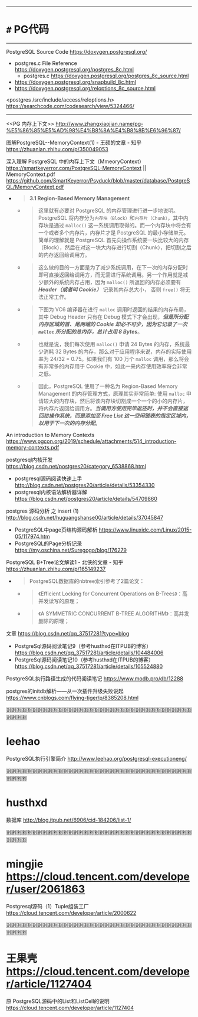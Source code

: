 
--------------------------------------------------
# `#` PG代码
--------------------------------------------------

PostgreSQL Source Code https://doxygen.postgresql.org/
- postgres.c File Reference https://doxygen.postgresql.org/postgres_8c.html
  * postgres.c https://doxygen.postgresql.org/postgres_8c_source.html
- https://doxygen.postgresql.org/snapbuild_8c.html
- https://doxygen.postgresql.org/reloptions_8c_source.html

<postgres /src/include/access/reloptions.h>
https://searchcode.com/codesearch/view/5324466/

----------------------------------------------------------------------------------------------------

<<PG 内存上下文>>
http://www.zhangxiaojian.name/pg-%E5%86%85%E5%AD%98%E4%B8%8A%E4%B8%8B%E6%96%87/

图解PostgreSQL--MemoryContext(1) - 王硕的文章 - 知乎 https://zhuanlan.zhihu.com/p/350049053

深入理解 PostgreSQL 中的内存上下文（MmeoryContext） https://smartkeyerror.com/PostgreSQL-MemoryContext || MemoryContext.pdf https://github.com/SmartKeyerror/Psyduck/blob/master/database/PostgreSQL/MemoryContext.pdf
- > **3.1 Region-Based Memory Management**
  * > 这里就有必要对 PostgreSQL 的内存管理进行进一步地说明。PostgreSQL 将内存分为`内存块（Block）`和`内存片（Chunk）`，其中内存块是通过 `malloc()` 这一系统调用取得的。而一个内存块中将会有一个或者多个内存片，内存片才是 PostgreSQL 的最小存储单元。简单的理解就是 PostgreSQL 首先向操作系统要一块比较大的内存（Block），然后在对这一块大内存进行切割（Chunk），把切割之后的内存返回给调用方。
  * > 这么做的目的一方面是为了减少系统调用，在下一次的内存分配时即可直接返回给调用方，而无需进行系统调用。另一个作用就是减少额外的系统内存占用，因为 `malloc()` 所返回的内存必须要有 ***Header（或者叫 Cookie）*** 记录其内存总大小， 否则 `free()` 将无法正常工作。
  * > 下图为 VC6 编译器在进行 `malloc` 调用时返回的结果的内存布局，其中 Debug Header 只有在 Debug 模式下才会出现，***但是所分配内存区域的首、尾两端的 Cookie 却必不可少，因为它记录了一次 `malloc` 所分配的总内存，总计占用 8 Bytes***。
  * > 也就是说，我们每次使用 `malloc()` 申请 24 Bytes 的内存，系统最少消耗 32 Bytes 的内存，那么对于应用程序来说，内存的实际使用率为 24/32 = 0.75。如果我们有 100 万个 `malloc` 调用，那么将会有非常多的内存用于 Cookie 中，如此一来内存使用效率将会非常之低。
  * > 因此，PostgreSQL 使用了一种名为 Region-Based Memory Management 的内存管理方式，原理其实非常简单: 使用 `malloc` 申请较大的内存块，然后将该内存块切割成一个一个的小的内存片，将内存片返回给调用方。***当调用方使用完毕返还时，并不会直接返回给操作系统，而是添加至 Free List 这一空闲链表的指定区域内，以用于下一次的内存分配***。

An introduction to Memory Contexts https://www.pgcon.org/2019/schedule/attachments/514_introduction-memory-contexts.pdf

postgresql内核开发 https://blog.csdn.net/postgres20/category_6538868.html
- postgresql源码阅读快速上手 http://blog.csdn.net/postgres20/article/details/53354330
- postgresql内核语法解析器详解 https://blog.csdn.net/postgres20/article/details/54709860

postgres 源码分析 之 insert (1)
http://blog.csdn.net/huguangshanse00/article/details/37045847

- PostgreSQL中page页结构源码解析 https://www.linuxidc.com/Linux/2015-05/117974.htm
- PostgreSQL的Page分析记录 https://my.oschina.net/Suregogo/blog/176279

PostgreSQL B+Tree论文解读1 - 北侠的文章 - 知乎 https://zhuanlan.zhihu.com/p/165149237
- > PostgreSQL数据库的nbtree索引参考了2篇论文：
  * > 《Efficient Locking for Concurrent Operations on B-Trees》：高并发读写的原理；
  * > 《A SYMMETRIC CONCURRENT B-TREE ALGORITHM》：高并发删除的原理；

文章 https://blog.csdn.net/qq_37517281?type=blog
- PostgreSql源码阅读笔记9（参考husthxd在ITPUB的博客） https://blog.csdn.net/qq_37517281/article/details/104484006
- PostgreSql源码阅读笔记10（参考husthxd在ITPUB的博客） https://blog.csdn.net/qq_37517281/article/details/105524880

PostgreSQL执行路径生成的代码阅读笔记 https://www.modb.pro/db/12288

postgres的initdb解析——从一次插件升级失败说起 https://www.cnblogs.com/flying-tiger/p/8385208.html

:u5272::u5272::u5272::u5272::u5272::u5272::u5272::u5272::u5272::u5272::u5272::u5272::u5272::u5272::u5272::u5272::u5272::u5272::u5272::u5272::u5272::u5272::u5272::u5272::u5272::u5272::u5272::u5272::u5272::u5272::u5272::u5272::u5272::u5272::u5272::u5272::u5272::u5272::u5272::u5272:

# leehao

PostgreSQL执行引擎简介 http://www.leehao.org/postgresql-executioneng/

:u5272::u5272::u5272::u5272::u5272::u5272::u5272::u5272::u5272::u5272::u5272::u5272::u5272::u5272::u5272::u5272::u5272::u5272::u5272::u5272::u5272::u5272::u5272::u5272::u5272::u5272::u5272::u5272::u5272::u5272::u5272::u5272::u5272::u5272::u5272::u5272::u5272::u5272::u5272::u5272:

# husthxd

数据库 http://blog.itpub.net/6906/cid-184206/list-1/

:u5272::u5272::u5272::u5272::u5272::u5272::u5272::u5272::u5272::u5272::u5272::u5272::u5272::u5272::u5272::u5272::u5272::u5272::u5272::u5272::u5272::u5272::u5272::u5272::u5272::u5272::u5272::u5272::u5272::u5272::u5272::u5272::u5272::u5272::u5272::u5272::u5272::u5272::u5272::u5272:

# mingjie https://cloud.tencent.com/developer/user/2061863

Postgresql源码（1）Tuple组装工厂 https://cloud.tencent.com/developer/article/2000622

:u5272::u5272::u5272::u5272::u5272::u5272::u5272::u5272::u5272::u5272::u5272::u5272::u5272::u5272::u5272::u5272::u5272::u5272::u5272::u5272::u5272::u5272::u5272::u5272::u5272::u5272::u5272::u5272::u5272::u5272::u5272::u5272::u5272::u5272::u5272::u5272::u5272::u5272::u5272::u5272:

# 王果壳 https://cloud.tencent.com/developer/article/1127404

原 PostgreSQL源码中的List和ListCell的说明 https://cloud.tencent.com/developer/article/1127404
